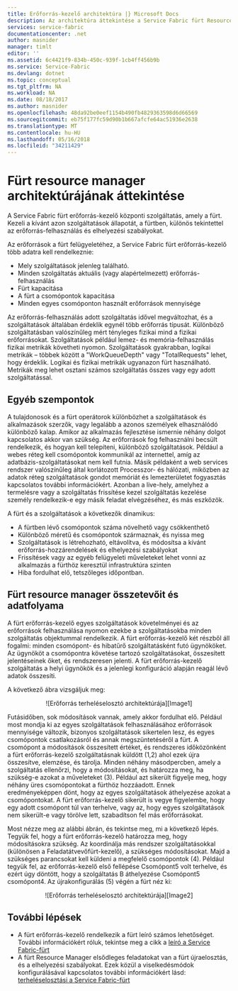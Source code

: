 ```yaml
---
title: Erőforrás-kezelő architektúra |} Microsoft Docs
description: Az architektúra áttekintése a Service Fabric fürt Resource Manager.
services: service-fabric
documentationcenter: .net
author: masnider
manager: timlt
editor: ''
ms.assetid: 6c4421f9-834b-450c-939f-1cb4ff456b9b
ms.service: Service-Fabric
ms.devlang: dotnet
ms.topic: conceptual
ms.tgt_pltfrm: NA
ms.workload: NA
ms.date: 08/18/2017
ms.author: masnider
ms.openlocfilehash: 48da92be0eef1154b490fb4829363598d6d66569
ms.sourcegitcommit: eb75f177fc59d90b1b667afcfe64ac51936e2638
ms.translationtype: MT
ms.contentlocale: hu-HU
ms.lasthandoff: 05/16/2018
ms.locfileid: "34211429"
---
```

# <a name="cluster-resource-manager-architecture-overview"></a>Fürt resource manager architektúrájának áttekintése
A Service Fabric fürt erőforrás-kezelő központi szolgáltatás, amely a fürt. Kezeli a kívánt azon szolgáltatások állapotát, a fürtben, különös tekintettel az erőforrás-felhasználás és elhelyezési szabályokat. 

Az erőforrások a fürt felügyeletéhez, a Service Fabric fürt erőforrás-kezelő több adatra kell rendelkeznie:

- Mely szolgáltatások jelenleg található.
- Minden szolgáltatás aktuális (vagy alapértelmezett) erőforrás-felhasználás 
- Fürt kapacitása 
- A fürt a csomópontok kapacitása 
- Minden egyes csomóponton használt erőforrások mennyisége

Az erőforrás-felhasználás adott szolgáltatás idővel megváltozhat, és a szolgáltatások általában érdeklik egynél több erőforrás típusát. Különböző szolgáltatásban valószínűleg mért tényleges fizikai mind a fizikai erőforrásokat. Szolgáltatások például lemez- és memória-felhasználás fizikai metrikák követheti nyomon. Szolgáltatások gyakrabban, logikai metrikák – többek között a "WorkQueueDepth" vagy "TotalRequests" lehet, hogy érdeklik. Logikai és fizikai metrikák ugyanazon fürt használható. Metrikák meg lehet osztani számos szolgáltatás összes vagy egy adott szolgáltatással.

## <a name="other-considerations"></a>Egyéb szempontok
A tulajdonosok és a fürt operátorok különbözhet a szolgáltatások és alkalmazások szerzők, vagy legalább a azonos személyek elhasználódó különböző kalap. Amikor az alkalmazás fejlesztése ismernie néhány dolgot kapcsolatos akkor van szükség. Az erőforrások fog felhasználni becsült rendelkezik, és hogyan kell telepíteni, különböző szolgáltatások. Például a webes réteg kell csomópontok kommunikál az internettel, amíg az adatbázis-szolgáltatásokat nem kell futnia. Másik példaként a web services rendszer valószínűleg által korlátozott Processzor- és hálózati, miközben az adatok réteg szolgáltatások gondot memóriát és lemezterületet fogyasztás kapcsolatos további információkért. Azonban a live-hely, amelyhez a termelésre vagy a szolgáltatás frissítése kezel szolgáltatás kezelése személy rendelkezik-e egy másik feladat elvégzéséhez, és más eszközök. 

A fürt és a szolgáltatások a következők dinamikus:

- A fürtben lévő csomópontok száma növelhető vagy csökkenthető
- Különböző méretű és csomópontok származnak, és nyissa meg
- Szolgáltatások is létrehozható, eltávolítva, és módosítsa a kívánt erőforrás-hozzárendelések és elhelyezési szabályokat
- Frissítések vagy az egyéb felügyeleti műveleteket lehet vonni az alkalmazás a fürthöz keresztül infrastruktúra szinten
- Hiba fordulhat elő, tetszőleges időpontban.

## <a name="cluster-resource-manager-components-and-data-flow"></a>Fürt resource manager összetevőit és adatfolyama
A fürt erőforrás-kezelő egyes szolgáltatások követelményei és az erőforrások felhasználása nyomon ezekbe a szolgáltatásokba minden szolgáltatás objektummal rendelkezik. A fürt erőforrás-kezelő két részből áll fogalmi: minden csomópont- és hibatűrő szolgáltatásként futó ügynököket. Az ügynököt a csomópontra követése tartozó szolgáltatásokat, összesített jelentéseinek őket, és rendszeresen jelenti. A fürt erőforrás-kezelő szolgáltatás a helyi ügynökök és a jelenlegi konfiguráció alapján reagál lévő adatok összesíti.

A következő ábra vizsgáljuk meg:

<center>
![Erőforrás terheléselosztó architektúrája][Image1]
</center>

Futásidőben, sok módosítások vannak, amely akkor fordulhat elő. Például most mondja ki az egyes szolgáltatások felhasználásához erőforrások mennyisége változik, bizonyos szolgáltatások sikertelen lesz, és egyes csomópontok csatlakozásról és annak megszüntetéséről a fürt. A csomópont a módosítások összesített értéket, és rendszeres időközönként a fürt erőforrás-kezelő szolgáltatásnak küldött (1,2) ahol ezek újra összesítve, elemzése, és tárolja. Minden néhány másodpercben, amely a szolgáltatás ellenőrzi, hogy a módosításokat, és határozza meg, ha szükség-e azokat a műveleteket (3). Például azt sikerült figyelje meg, hogy néhány üres csomópontokat a fürthöz hozzáadott. Ennek eredményeképpen dönt, hogy az egyes szolgáltatások áthelyezése azokat a csomópontokat. A fürt erőforrás-kezelő sikerült is vegye figyelembe, hogy egy adott csomópont túl van terhelve, vagy az, hogy egyes szolgáltatások nem sikerült-e vagy törölve lett, szabadítson fel más erőforrásokat.

Most nézze meg az alábbi ábrán, és tekintse meg, mi a következő lépés. Tegyük fel, hogy a fürt erőforrás-kezelő határozza meg, hogy módosításokra szükség. Az koordinálja más rendszer szolgáltatásokkal (különösen a Feladatátvevőfürt-kezelő), a szükséges módosításokat. Majd a szükséges parancsokat kell küldeni a megfelelő csomópontok (4). Például tegyük fel, az erőforrás-kezelő első fellépése Csomópont5 volt terhelve, és ezért úgy döntött, hogy a szolgáltatás B áthelyezése Csomópont5 csomópont4. Az újrakonfigurálás (5) végén a fürt néz ki:

<center>
![Erőforrás terheléselosztó architektúrája][Image2]
</center>

## <a name="next-steps"></a>További lépések
- A fürt erőforrás-kezelő rendelkezik a fürt leíró számos lehetőséget. További információkért róluk, tekintse meg a cikk a [leíró a Service Fabric-fürt](./service-fabric-cluster-resource-manager-cluster-description.md)
- A fürt Resource Manager elsődleges feladatokat van a fürt újraelosztás, és a elhelyezési szabályokat. Ezek közül a viselkedésmódok konfigurálásával kapcsolatos további információkért lásd: [terheléselosztási a Service Fabric-fürt](./service-fabric-cluster-resource-manager-balancing.md)

[Image1]:./media/service-fabric-cluster-resource-manager-architecture/Service-Fabric-Resource-Manager-Architecture-Activity-1.png
[Image2]:./media/service-fabric-cluster-resource-manager-architecture/Service-Fabric-Resource-Manager-Architecture-Activity-2.png
